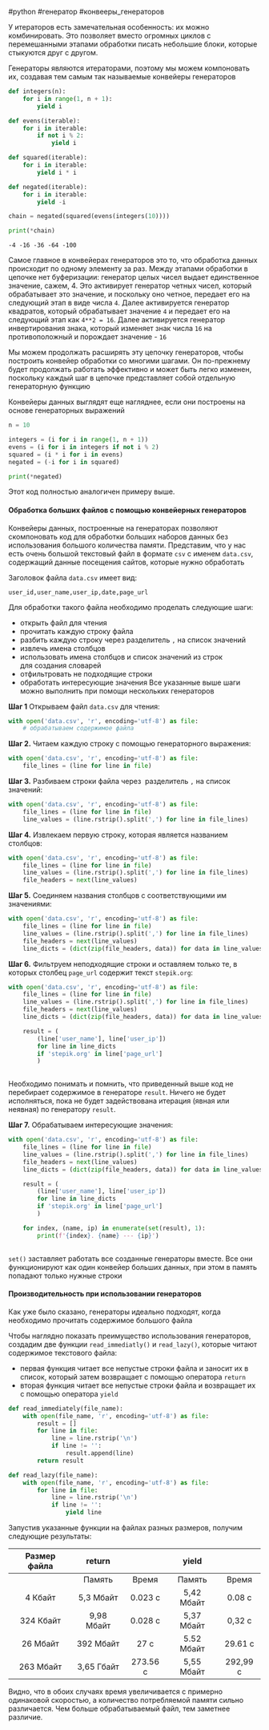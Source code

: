 #python #генератор #конвееры_генераторов


У итераторов есть замечательная особенность: их можно комбинировать. Это позволяет вместо огромных циклов с перемешанными этапами обработки писать небольшие блоки, которые стыкуются друг с другом.

Генераторы являются итераторами, поэтому мы можем компоновать их, создавая тем самым так называемые конвейеры генераторов
```python
def integers(n):
    for i in range(1, n + 1):
        yield i

def evens(iterable):
    for i in iterable:
        if not i % 2:
            yield i

def squared(iterable):
    for i in iterable:
        yield i * i

def negated(iterable):
    for i in iterable:
        yield -i

chain = negated(squared(evens(integers(10))))

print(*chain)
```
```
-4 -16 -36 -64 -100
```
Самое главное в конвейерах генераторов это то, что обработка данных происходит по одному элементу за раз. Между этапами обработки в цепочке нет буферизации: генератор целых чисел выдает единственное значение, сажем, 4. Это активирует генератор четных чисел, который обрабатывает это значение, и поскольку оно четное, передает его на следующий этап в виде числа `4`. Далее активируется генератор квадратов, который обрабатывает значение `4` и передает его на следующий этап как `4**2 = 16`. Далее активируется генератор инвертирования знака, который изменяет знак числа `16` на противоположный и порождает значение - `16`

Мы можем продолжать расширять эту цепочку генераторов, чтобы построить конвейер обработки со многими шагами. Он по-прежнему будет продолжать работать эффективно и может быть легко изменен, поскольку каждый шаг в цепочке представляет собой отдельную генераторную функцию

Конвейеры данных выглядят еще нагляднее, если они построены на основе генераторных выражений
```python
n = 10

integers = (i for i in range(1, n + 1))
evens = (i for i in integers if not i % 2)
squared = (i * i for i in evens)
negated = (-i for i in squared)

print(*negated)
```
Этот код полностью аналогичен примеру выше.

#### Обработка больших файлов с помощью конвейерных генераторов
Конвейеры данных, построенные на генераторах позволяют скомпоновать код для обработки больших наборов данных без использования большого количества памяти. Представим, что у нас есть очень большой текстовый файл в формате `csv` с именем `data.csv`, содержащий данные посещения сайтов, которые нужно обработать

Заголовок файла `data.csv` имеет вид:
```
user_id,user_name,user_ip,date,page_url
```
Для обработки такого файла необходимо проделать следующие шаги:
- открыть файл для чтения
- прочитать каждую строку файла
- разбить каждую строку через разделитель `,` на список значений
- извлечь имена столбцов
- использовать имена столбцов и список значений из строк для создания словарей
- отфильтровать не подходящие строки
- обработать интересующие значения
Все указанные выше шаги можно выполнить при помощи нескольких генераторов

**Шаг 1** Открываем файл `data.csv` для чтения:
```python
with open('data.csv', 'r', encoding='utf-8') as file: 
	# обрабатываем содержимое файла
```
**Шаг 2.** Читаем каждую строку с помощью генераторного выражения:
```python
with open('data.csv', 'r', encoding='utf-8') as file:
    file_lines = (line for line in file)
```
**Шаг 3.** Разбиваем строки файла через  разделитель `,` на список значений:
```python
with open('data.csv', 'r', encoding='utf-8') as file:
    file_lines = (line for line in file)
    line_values = (line.rstrip().split(',') for line in file_lines)
```
**Шаг 4.** Извлекаем первую строку, которая является названием столбцов:
```python
with open('data.csv', 'r', encoding='utf-8') as file:
    file_lines = (line for line in file)
    line_values = (line.rstrip().split(',') for line in file_lines)
    file_headers = next(line_values)
```
**Шаг 5.** Соединяем названия столбцов с соответствующими им значениями:
```python
with open('data.csv', 'r', encoding='utf-8') as file:
    file_lines = (line for line in file)
    line_values = (line.rstrip().split(',') for line in file_lines)
    file_headers = next(line_values)
    line_dicts = (dict(zip(file_headers, data)) for data in line_values)
```
**Шаг 6.** Фильтруем неподходящие строки и оставляем только те, в которых столбец `page_url` содержит текст `stepik.org`:
```python
with open('data.csv', 'r', encoding='utf-8') as file:
    file_lines = (line for line in file)
    line_values = (line.rstrip().split(',') for line in file_lines)
    file_headers = next(line_values)
    line_dicts = (dict(zip(file_headers, data)) for data in line_values)

    result = (
        (line['user_name'], line['user_ip'])
        for line in line_dicts
        if 'stepik.org' in line['page_url']
        )
    
```
Необходимо понимать и помнить, что приведенный выше код не перебирает содержимое в генераторе `result`. Ничего не будет исполняться, пока не будет задействована итерация (явная или неявная) по генератору `result`.

**Шаг 7.** Обрабатываем интересующие значения:
```python
with open('data.csv', 'r', encoding='utf-8') as file:
    file_lines = (line for line in file)
    line_values = (line.rstrip().split(',') for line in file_lines)
    file_headers = next(line_values)
    line_dicts = (dict(zip(file_headers, data)) for data in line_values)

    result = (
        (line['user_name'], line['user_ip'])
        for line in line_dicts
        if 'stepik.org' in line['page_url']
        )

    for index, (name, ip) in enumerate(set(result), 1):
        print(f'{index}. {name} --- {ip}')
    
```
`set()` заставляет работать все созданные генераторы вместе. Все они функционируют как один конвейер больших данных, при этом в память попадают только нужные строки

#### Производительность при использовании генераторов
Как уже было сказано, генераторы идеально  подходят, когда необходимо прочитать содержимое большого файла

Чтобы наглядно показать преимущество использования генераторов, создадим две функции `read_immediatly()` и `read_lazy()`, которые читают содержимое текстового файла:
- первая функция читает все непустые строки файла и заносит их в список, который затем возвращает с помощью оператора `return`
- вторая функция читает все непустые строки файла и возвращает их с помощью оператора `yield`
```python
def read_immediately(file_name):
    with open(file_name, 'r', encoding='utf-8') as file:
        result = []
        for line in file:
            line = line.rstrip('\n')
            if line != '':
                result.append(line)
        return result

def read_lazy(file_name):
    with open(file_name, 'r', encoding='utf-8') as file:
        for line in file:
            line = line.rstrip('\n')
            if line != '':
                yield line
```
Запустив указанные функции на файлах разных размеров, получим следующие результаты:

| Размер файла | **return** |          | **yield**  |          |
| :----------: | :--------: | :------: | :--------: | :------: |
|              |   Память   |  Время   |   Память   |  Время   |
|   4 Кбайт    | 5,3 Мбайт  | 0.023 с  | 5,42 Мбайт |  0.08 c  |
|  324 Кбайт   | 9,98 Мбайт | 0.028 с  | 5,37 Мбайт |  0,32 с  |
|   26 Мбайт   | 392 Мбайт  |   27 с   | 5.52 Мбайт | 29.61 с  |
|  263 Мбайт   | 3,65 Гбайт | 273.56 с | 5,55 Мбайт | 292,99 с |

Видно, что в обоих случаях время увеличивается с примерно одинаковой скоростью, а количество потребляемой памяти сильно различается. Чем больше обрабатываемый файл, тем заметнее различие.